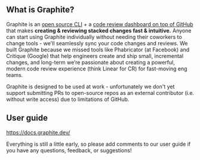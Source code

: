 ## What is Graphite?

Graphite is an [open source CLI](https://github.com/screenplaydev/graphite-cli/) + a [code review dashboard on top of GitHub](https://app.graphite.dev) that makes **creating & reviewing stacked changes fast & intuitive.**  Anyone can start using Graphite individually without needing their coworkers to change tools - we'll seamlessly sync your code changes and reviews.  We built Graphite because we missed tools like Phabricator (at Facebook) and Critique (Google) that help engineers create and ship small, incremental changes, and long-term we’re passionate about creating a powerful, modern code review experience (think Linear for CR) for fast-moving eng teams.

Graphite is designed to be used at work - unfortunately we don't yet support submitting PRs to open-source repos as an external contributor (i.e. without write access) due to limitations of GitHub.

## User guide

<https://docs.graphite.dev/>

Everything is still a little early, so please add comments to our user guide if you have any questions, feedback, or suggestions!
